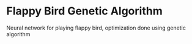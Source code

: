 # Flappy Bird Genetic Algorithm
Neural network for playing flappy bird, optimization done using genetic algorithm
